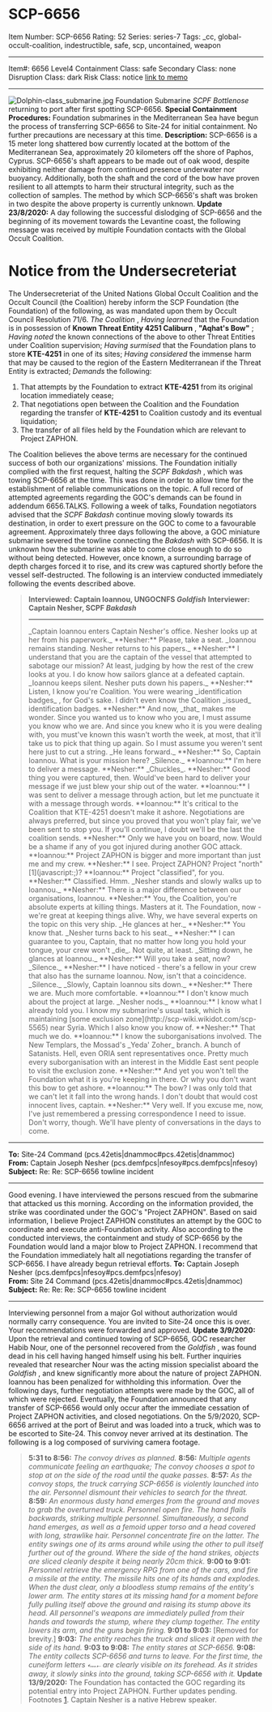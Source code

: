 # SCP-6656
Item Number: SCP-6656
Rating: 52
Series: series-7
Tags: _cc, global-occult-coalition, indestructible, safe, scp, uncontained, weapon

---

Item#: 6656
Level4
Containment Class:
safe
Secondary Class:
none
Disruption Class:
dark
Risk Class:
notice
[link to memo](/classification-committee-memo)  

* * *
![Dolphin-class_submarine.jpg](https://scp-wiki.wdfiles.com/local--files/scp-6656/Dolphin-class_submarine.jpg)
Foundation Submarine _SCPF Bottlenose_ returning to port after first spotting SCP-6656.
**Special Containment Procedures:** Foundation submarines in the Mediterranean Sea have begun the process of transferring SCP-6656 to Site-24 for initial containment. No further precautions are necessary at this time.
**Description:** SCP-6656 is a 15 meter long shattered bow currently located at the bottom of the Mediterranean Sea, approximately 20 kilometers off the shore of Paphos, Cyprus.
SCP-6656's shaft appears to be made out of oak wood, despite exhibiting neither damage from continued presence underwater nor buoyancy. Additionally, both the shaft and the cord of the bow have proven resilient to all attempts to harm their structural integrity, such as the collection of samples. The method by which SCP-6656's shaft was broken in two despite the above property is currently unknown.
**Update 23/8/2020:** A day following the successful dislodging of SCP-6656 and the beginning of its movement towards the Levantine coast, the following message was received by multiple Foundation contacts with the Global Occult Coalition.
# **Notice from the Undersecreteriat**
The Undersecreteriat of the United Nations Global Occult Coalition and the Occult Council (the Coalition) hereby inform the SCP Foundation (the Foundation) of the following, as was mandated upon them by Occult Council Resolution 71/6.
_The Coalition_ ,
_Having learned_ that the Foundation is in possession of **Known Threat Entity 4251 Caliburn** , **"Aqhat's Bow"** ;
_Having noted_ the known connections of the above to other Threat Entities under Coalition supervision;
_Having surmised_ that the Foundation plans to store **KTE-4251** in one of its sites;
_Having considered_ the immense harm that may be caused to the region of the Eastern Mediterranean if the Threat Entity is extracted;
_Demands_ the following:
  1. That attempts by the Foundation to extract **KTE-4251** from its original location immediately cease;
  2. That negotiations open between the Coalition and the Foundation regarding the transfer of **KTE-4251** to Coalition custody and its eventual liquidation;
  3. The transfer of all files held by the Foundation which are relevant to Project ZAPHON.

The Coalition believes the above terms are necessary for the continued success of both our organizations' missions.
The Foundation initially complied with the first request, halting the _SCPF Bakdash_ , which was towing SCP-6656 at the time. This was done in order to allow time for the establishment of reliable communications on the topic.
A full record of attempted agreements regarding the GOC's demands can be found in addendum 6656.TALKS. Following a week of talks, Foundation negotiators advised that the _SCPF Bakdash_ continue moving slowly towards its destination, in order to exert pressure on the GOC to come to a favourable agreement.
Approximately three days following the above, a GOC miniature submarine severed the towline connecting the _Bakdash_ with SCP-6656. It is unknown how the submarine was able to come close enough to do so without being detected. However, once known, a surrounding barrage of depth charges forced it to rise, and its crew was captured shortly before the vessel self-destructed.
The following is an interview conducted immediately following the events described above.
> **Interviewed: Captain Ioannou, UNGOCNFS _Goldfish_**
> **Interviewer: Captain Nesher, SCPF _Bakdash_**
> * * *
> <Begin Log>
> _Captain Ioannou enters Captain Nesher's office. Nesher looks up at her from his paperwork._
> **Nesher:** Please, take a seat.
> _Ioannou remains standing. Nesher returns to his papers._
> **Nesher:** I understand that you are the captain of the vessel that attempted to sabotage our mission? At least, judging by how the rest of the crew looks at you. I do know how sailors glance at a defeated captain.
> _Ioannou keeps silent. Nesher puts down his papers._
> **Nesher:** Listen, I know you're Coalition. You were wearing _identification badges_ , for God's sake. I didn't even know the Coalition _issued_ identification badges.
> **Nesher:** And now, _that_ makes me wonder. Since you wanted us to know who you are, I must assume you know who we are. And since you knew who it is you were dealing with, you must've known this wasn't worth the week, at most, that it'll take us to pick that thing up again. So I must assume you weren't sent here just to cut a string.
> _He leans forward._
> **Nesher:** So, Captain Ioannou. What is your mission here?
> _Silence._
> **Ioannou:** I'm here to deliver a message.
> **Nesher:** _Chuckles_.
> **Nesher:** Good thing you were captured, then. Would've been hard to deliver your message if we just blew your ship out of the water.
> **Ioannou:** I was sent to deliver a message through action, but let me punctuate it with a message through words.
> **Ioannou:** It's critical to the Coalition that KTE-4251 doesn't make it ashore. Negotiations are always preferred, but since you proved that you won't play fair, we've been sent to stop you. If you'll continue, I doubt we'll be the last the coalition sends.
> **Nesher:** Only we have you on board, now. Would be a shame if any of you got injured during another GOC attack.
> **Ioannou:** Project ZAPHON is bigger and more important than just me and my crew.
> **Nesher:** I see. Project ZAPHON? Project "north"[1](javascript:;)?
> **Ioannou:** Project "classified", for you.
> **Nesher:** Classified. Hmm.
> _Nesher stands and slowly walks up to Ioannou._
> **Nesher:** There is a major difference between our organisations, Ioannou.
> **Nesher:** You, the Coalition, you're absolute experts at killing things. Masters at it. The Foundation, now - we're great at keeping things alive. Why, we have several experts on the topic on this very ship.
> _He glances at her._
> **Nesher:** You know that.
> _Nesher turns back to his seat._
> **Nesher:** I can guarantee to you, Captain, that no matter how long you hold your tongue, your crew won't _die_. Not quite, at least.
> _Sitting down, he glances at Ioannou._
> **Nesher:** Will you take a seat, now?
> _Silence._
> **Nesher:** I have noticed - there's a fellow in your crew that also has the surname Ioannou. Now, isn't that a coincidence.
> _Silence._
> _Slowly, Captain Ioannou sits down._
> **Nesher:** There we are. Much more comfortable.
> **Ioannou:** I don't know much about the project at large.
> _Nesher nods._
> **Ioannou:** I know what I already told you. I know my submarine's usual task, which is maintaining [some exclusion zone](http://scp-wiki.wikidot.com/scp-5565) near Syria. Which I also know you know of.
> **Nesher:** That much we do.
> **Ioannou:** I know the suborganisations involved. The New Templars, the Mossad's _Yeda' Zoher_ branch. A bunch of Satanists. Hell, even ORIA sent representatives once. Pretty much every suborganisation with an interest in the Middle East sent people to visit the exclusion zone.
> **Nesher:** And yet you won't tell the Foundation what it is you're keeping in there. Or why you don't want this bow to get ashore.
> **Ioannou:** The bow? I was only told that we can't let it fall into the wrong hands. I don't doubt that would cost innocent lives, captain.
> **Nesher:** Very well. If you excuse me, now, I've just remembered a pressing correspondence I need to issue. Don't worry, though. We'll have plenty of conversations in the days to come.
> <End Log>
* * *
**To:** Site-24 Command (pcs.42etis|dnammoc#pcs.42etis|dnammoc)  
**From:** Captain Joseph Nesher (pcs.demfpcs|nfesoy#pcs.demfpcs|nfesoy)  
**Subject:** Re: Re: SCP-6656 towline incident
* * *
Good evening.
I have interviewed the persons rescued from the submarine that attacked us this morning. According on the information provided, the strike was coordinated under the GOC's "Project ZAPHON". Based on said information, I believe Project ZAPHON constitutes an attempt by the GOC to coordinate and execute anti-Foundation activity.
Also according to the conducted interviews, the containment and study of SCP-6656 by the Foundation would land a major blow to Project ZAPHON. I recommend that the Foundation immediately halt all negotiations regarding the transfer of SCP-6656. I have already begun retrieval efforts.
**To:** Captain Joseph Nesher (pcs.demfpcs|nfesoy#pcs.demfpcs|nfesoy)  
**From:** Site 24 Command (pcs.42etis|dnammoc#pcs.42etis|dnammoc)  
**Subject:** Re: Re: Re: SCP-6656 towline incident
* * *
Interviewing personnel from a major GoI without authorization would normally carry consequence. You are invited to Site-24 once this is over.
Your recommendations were forwarded and approved.
**Update 3/9/2020:** Upon the retrieval and continued towing of SCP-6656, GOC researcher Habib Nour, one of the personnel recovered from the _Goldfish_ , was found dead in his cell having hanged himself using his belt.
Further inquiries revealed that researcher Nour was the acting mission specialist aboard the _Goldfish_ , and knew significantly more about the nature of project ZAPHON. Ioannou has been penalized for withholding this information.
Over the following days, further negotiation attempts were made by the GOC, all of which were rejected. Eventually, the Foundation announced that any transfer of SCP-6656 would only occur after the immediate cessation of Project ZAPHON activities, and closed negotiations.
On the 5/9/2020, SCP-6656 arrived at the port of Beirut and was loaded into a truck, which was to be escorted to Site-24. This convoy never arrived at its destination. The following is a log composed of surviving camera footage.
> **5:31 to 8:56:** _The convoy drives as planned._
> **8:56:** _Multiple agents communicate feeling an earthquake; The convoy chooses a spot to stop at on the side of the road until the quake passes._
> **8:57:** _As the convoy stops, the truck carrying SCP-6656 is violently launched into the air. Personnel dismount their vehicles to search for the threat._
> **8:59:** _An enormous dusty hand emerges from the ground and moves to grab the overturned truck. Personnel open fire._
> _The hand flails backwards, striking multiple personnel. Simultaneously, a second hand emerges, as well as a femoid upper torso and a head covered with long, strawlike hair. Personnel concentrate fire on the latter._
> _The entity swings one of its arms around while using the other to pull itself further out of the ground. Where the side of the hand strikes, objects are sliced cleanly despite it being nearly 20cm thick._
> **9:00 to 9:01:** _Personnel retrieve the emergency RPG from one of the cars, and fire a missile at the entity. The missile hits one of its hands and explodes. When the dust clear, only a bloodless stump remains of the entity's lower arm._
> _The entity stares at its missing hand for a moment before fully pulling itself above the ground and raising its stump above its head. All personnel's weapons are immediately pulled from their hands and towards the stump, where they clump together. The entity lowers its arm, and the guns begin firing._
> **9:01 to 9:03:** [Removed for brevity.]
> **9:03:** _The entity reaches the truck and slices it open with the side of its hand._
> **9:03 to 9:08:** _The entity stares at SCP-6656._
> **9:08:** _The entity collects SCP-6656 and turns to leave. For the first time, the cuneiform letters 𐎓𐎐𐎚 are clearly visible on its forehead. As it strides away, it slowly sinks into the ground, taking SCP-6656 with it._
**Update 13/9/2020:** The Foundation has contacted the GOC regarding its potential entry into Project ZAPHON. Further updates pending.
Footnotes
[1](javascript:;). Captain Nesher is a native Hebrew speaker.